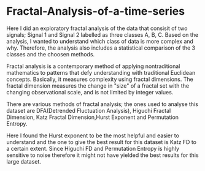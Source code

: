 # Fractal-Analysis-of-a-time-series

Here I did an exploratory fractal analysis of the data that consisit of two signals; Signal 1 and Signal 2 labelled as three classes A, B, C. 
Based on the analysis, I wanted to understand which class of data is more complex and why. Therefore, the analysis also includes a statistical comparison of the 3 classes and the choosen methods.

Fractal analysis is a contemporary method of applying nontraditional mathematics to patterns that defy understanding with traditional Euclidean concepts. Basically, it measures complexity using fractal dimensions. The fractal dimension measures the change in "size" of a fractal set with the changing observational scale, and is not limited by integer values.

There are various methods of fractal analysis; the ones used to analyse this dataset are DFA(Detrended Fluctuation Analysis), Higuchi Fractal Dimension, Katz Fractal Dimension,Hurst Exponent and Permutation Entropy.

Here I found the Hurst exponent to be the most helpful and easier to understand and the one to give the best result for this dataset is Katz FD to a certain extent. Since Higuchi FD and Permutation Entropy is highly sensitive to noise therefore it might not have yielded the best results for this large dataset.
